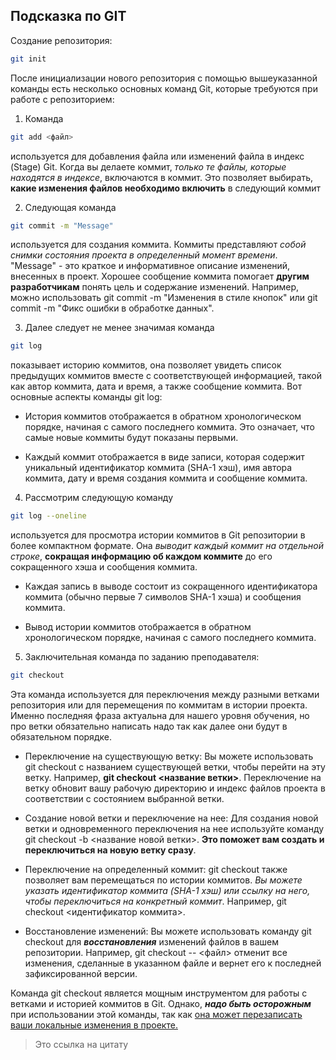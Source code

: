 ## Подсказка по GIT

Создание репозитория:
```sh
git init
```
После инициализации нового репозитория с помощью вышеуказанной команды есть несколько основных команд Git, которые требуются при работе с репозиторием:
1. Команда 
```sh
git add <файл> 
```
используется для добавления файла или изменений файла в индекс (Stage) Git. Когда вы делаете коммит, *только те файлы, которые находятся в индексе*, включаются в коммит. Это позволяет выбирать, **какие изменения файлов необходимо включить** в следующий коммит

2. Следующая команда 
``` sh
git commit -m "Message"
```
используется для создания коммита. Коммиты представляют _собой снимки состояния проекта в определенный момент времени_. "Message" - это краткое и информативное описание изменений, внесенных в проект. Хорошее сообщение коммита помогает **другим разработчикам** понять цель и содержание изменений. Например, можно использовать git commit -m "Изменения в стиле кнопок" или git commit -m "Фикс ошибки в обработке данных".

3. Далее следует не менее значимая команда
```sh
git log
```
показывает историю коммитов, она позволяет увидеть список предыдущих коммитов вместе с соответствующей информацией, такой как автор коммита, дата и время, а также сообщение коммита. Вот основные аспекты команды git log:

* История коммитов отображается в обратном хронологическом порядке, начиная с самого последнего коммита. Это означает, что самые новые коммиты будут показаны первыми.

* Каждый коммит отображается в виде записи, которая содержит уникальный идентификатор коммита (SHA-1 хэш), имя автора коммита, дату и время создания коммита и сообщение коммита. 
4. Рассмотрим следующую команду
```sh
git log --oneline
```
используется для просмотра истории коммитов в Git репозитории в более компактном формате. Она *выводит каждый коммит на отдельной строке*, **сокращая информацию об каждом коммите** до его сокращенного хэша и сообщения коммита.

* Каждая запись в выводе состоит из сокращенного идентификатора коммита (обычно первые 7 символов SHA-1 хэша) и сообщения коммита.

* Вывод истории коммитов отображается в обратном хронологическом порядке, начиная с самого последнего коммита.

5. Заключительная команда по заданию преподавателя:
```sh
git checkout
```
 Эта команда используется для переключения между разными ветками репозитория или для перемещения по коммитам в истории проекта. 
 Именно последняя фраза актуальна для нашего уровня обучения, но про ветки обязательно написать надо так как далее они будут в обязательном порядке.

* Переключение на существующую ветку: Вы можете использовать git checkout с названием существующей ветки, чтобы перейти на эту ветку. Например, **git checkout <название ветки>**. Переключение на ветку обновит вашу рабочую директорию и индекс файлов проекта в соответствии с состоянием выбранной ветки.

* Создание новой ветки и переключение на нее: Для создания новой ветки и одновременного переключения на нее используйте команду git checkout -b <название новой ветки>. **Это поможет вам создать и переключиться на новую ветку сразу**.

* Переключение на определенный коммит: git checkout также позволяет вам перемещаться по истории коммитов. _Вы можете указать идентификатор коммита (SHA-1 хэш) или ссылку на него, чтобы переключиться на конкретный коммит_. Например, git checkout <идентификатор коммита>.

* Восстановление изменений: Вы можете использовать команду git checkout для _**восстановления**_ изменений файлов в вашем репозитории. Например, git checkout -- <файл> отменит все изменения, сделанные в указанном файле и вернет его к последней зафиксированной версии.

Команда git checkout является мощным инструментом для работы с ветками и историей коммитов в Git. Однако, _**надо быть осторожным**_ при использовании этой команды, так как [она может перезаписать ваши локальные изменения в проекте.](htpp.forexample.com "тут должен быть всплывающий текст")

> Это ссылка на цитату
